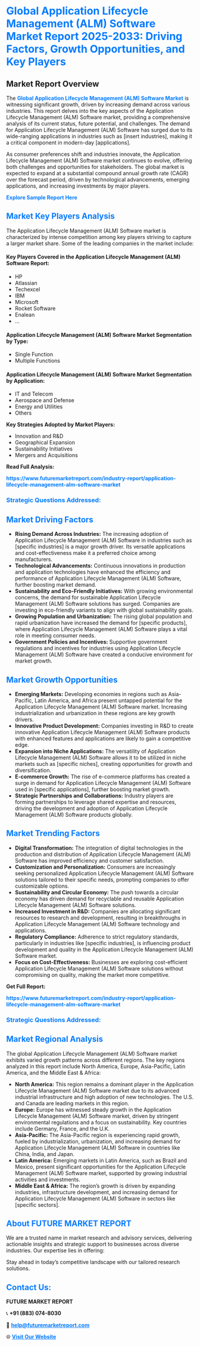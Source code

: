 <h1 style="color: #007BFF;">Global Application Lifecycle Management (ALM) Software Market Report 2025-2033: Driving Factors, Growth Opportunities, and Key Players</h1>

<section id="overview">
<h2>Market Report Overview</h2>
<p>The <a href="https://www.futuremarketreport.com/industry-report/application-lifecycle-management-alm-software-market" style="color: #007BFF; text-decoration: none;"><strong>Global Application Lifecycle Management (ALM) Software Market</strong></a> is witnessing significant growth, driven by increasing demand across various industries. This report delves into the key aspects of the Application Lifecycle Management (ALM) Software market, providing a comprehensive analysis of its current status, future potential, and challenges. The demand for Application Lifecycle Management (ALM) Software has surged due to its wide-ranging applications in industries such as [insert industries], making it a critical component in modern-day [applications].</p>
<p>As consumer preferences shift and industries innovate, the Application Lifecycle Management (ALM) Software market continues to evolve, offering both challenges and opportunities for stakeholders. The global market is expected to expand at a substantial compound annual growth rate (CAGR) over the forecast period, driven by technological advancements, emerging applications, and increasing investments by major players.</p>
</section>

<section id="overview">
<p><a href="https://www.futuremarketreport.com/request-sample/reportId=105916" style="color: #007BFF; text-decoration: none;"><strong>Explore Sample Report Here</strong></a></p>
</section>

<section id="key-players">
<h2 style="color: #007BFF;">Market Key Players Analysis</h2>
<p>The Application Lifecycle Management (ALM) Software market is characterized by intense competition among key players striving to capture a larger market share. Some of the leading companies in the market include:</p>
<h4>Key Players Covered in the Application Lifecycle Management (ALM) Software Report:</h4>
<ul><li>HP</li><li>Atlassian</li><li>Techexcel</li><li>IBM</li><li>Microsoft</li><li>Rocket Software</li><li>Enalean</li><li>...</li></ul>
<h4>Application Lifecycle Management (ALM) Software Market Segmentation by Type:</h4>
<ul><li>Single Function</li><li>Multiple Functions</li></ul>

<h4>Application Lifecycle Management (ALM) Software Market Segmentation by Application:</h4>
<ul><li>IT and Telecom</li><li>Aerospace and Defense</li><li>Energy and Utilities</li><li>Others</li></ul>
<p><strong>Key Strategies Adopted by Market Players:</strong></p>
<ul>
<li>Innovation and R&D</li>
<li>Geographical Expansion</li>
<li>Sustainability Initiatives</li>
<li>Mergers and Acquisitions</li>
</ul>
</section>

<section>
<p><strong>Read Full Analysis: </strong></p><a href="https://www.futuremarketreport.com/industry-report/application-lifecycle-management-alm-software-market" style="color: #007BFF; text-decoration: none;"><strong>https://www.futuremarketreport.com/industry-report/application-lifecycle-management-alm-software-market</strong></a>
<h3 style="color: #007BFF;">Strategic Questions Addressed:</h3>
</section>

<section id="driving-factors">
<h2 style="color: #007BFF;">Market Driving Factors</h2>
<ul>
<li><strong>Rising Demand Across Industries:</strong> The increasing adoption of Application Lifecycle Management (ALM) Software in industries such as [specific industries] is a major growth driver. Its versatile applications and cost-effectiveness make it a preferred choice among manufacturers.</li>
<li><strong>Technological Advancements:</strong> Continuous innovations in production and application technologies have enhanced the efficiency and performance of Application Lifecycle Management (ALM) Software, further boosting market demand.</li>
<li><strong>Sustainability and Eco-Friendly Initiatives:</strong> With growing environmental concerns, the demand for sustainable Application Lifecycle Management (ALM) Software solutions has surged. Companies are investing in eco-friendly variants to align with global sustainability goals.</li>
<li><strong>Growing Population and Urbanization:</strong> The rising global population and rapid urbanization have increased the demand for [specific products], where Application Lifecycle Management (ALM) Software plays a vital role in meeting consumer needs.</li>
<li><strong>Government Policies and Incentives:</strong> Supportive government regulations and incentives for industries using Application Lifecycle Management (ALM) Software have created a conducive environment for market growth.</li>
</ul>
</section>

<section id="growth-opportunities">
<h2 style="color: #007BFF;">Market Growth Opportunities</h2>
<ul>
<li><strong>Emerging Markets:</strong> Developing economies in regions such as Asia-Pacific, Latin America, and Africa present untapped potential for the Application Lifecycle Management (ALM) Software market. Increasing industrialization and urbanization in these regions are key growth drivers.</li>
<li><strong>Innovative Product Development:</strong> Companies investing in R&D to create innovative Application Lifecycle Management (ALM) Software products with enhanced features and applications are likely to gain a competitive edge.</li>
<li><strong>Expansion into Niche Applications:</strong> The versatility of Application Lifecycle Management (ALM) Software allows it to be utilized in niche markets such as [specific niches], creating opportunities for growth and diversification.</li>
<li><strong>E-commerce Growth:</strong> The rise of e-commerce platforms has created a surge in demand for Application Lifecycle Management (ALM) Software used in [specific applications], further boosting market growth.</li>
<li><strong>Strategic Partnerships and Collaborations:</strong> Industry players are forming partnerships to leverage shared expertise and resources, driving the development and adoption of Application Lifecycle Management (ALM) Software products globally.</li>
</ul>
</section>

<section id="trending-factors">
<h2 style="color: #007BFF;">Market Trending Factors</h2>
<ul>
<li><strong>Digital Transformation:</strong> The integration of digital technologies in the production and distribution of Application Lifecycle Management (ALM) Software has improved efficiency and customer satisfaction.</li>
<li><strong>Customization and Personalization:</strong> Consumers are increasingly seeking personalized Application Lifecycle Management (ALM) Software solutions tailored to their specific needs, prompting companies to offer customizable options.</li>
<li><strong>Sustainability and Circular Economy:</strong> The push towards a circular economy has driven demand for recyclable and reusable Application Lifecycle Management (ALM) Software solutions.</li>
<li><strong>Increased Investment in R&D:</strong> Companies are allocating significant resources to research and development, resulting in breakthroughs in Application Lifecycle Management (ALM) Software technology and applications.</li>
<li><strong>Regulatory Compliance:</strong> Adherence to strict regulatory standards, particularly in industries like [specific industries], is influencing product development and quality in the Application Lifecycle Management (ALM) Software market.</li>
<li><strong>Focus on Cost-Effectiveness:</strong> Businesses are exploring cost-efficient Application Lifecycle Management (ALM) Software solutions without compromising on quality, making the market more competitive.</li>
</ul>
</section>

<section>
<p><strong>Get Full Report: </strong></p><a href="https://www.futuremarketreport.com/industry-report/application-lifecycle-management-alm-software-market" style="color: #007BFF; text-decoration: none;"><strong>https://www.futuremarketreport.com/industry-report/application-lifecycle-management-alm-software-market</strong></a>
<h3 style="color: #007BFF;">Strategic Questions Addressed:</h3>
</section>


<section id="regional-analysis">
<h2 style="color: #007BFF;">Market Regional Analysis</h2>
<p>The global Application Lifecycle Management (ALM) Software market exhibits varied growth patterns across different regions. The key regions analyzed in this report include North America, Europe, Asia-Pacific, Latin America, and the Middle East & Africa:</p>
<ul>
<li><strong>North America:</strong> This region remains a dominant player in the Application Lifecycle Management (ALM) Software market due to its advanced industrial infrastructure and high adoption of new technologies. The U.S. and Canada are leading markets in this region.</li>
<li><strong>Europe:</strong> Europe has witnessed steady growth in the Application Lifecycle Management (ALM) Software market, driven by stringent environmental regulations and a focus on sustainability. Key countries include Germany, France, and the U.K.</li>
<li><strong>Asia-Pacific:</strong> The Asia-Pacific region is experiencing rapid growth, fueled by industrialization, urbanization, and increasing demand for Application Lifecycle Management (ALM) Software in countries like China, India, and Japan.</li>
<li><strong>Latin America:</strong> Emerging markets in Latin America, such as Brazil and Mexico, present significant opportunities for the Application Lifecycle Management (ALM) Software market, supported by growing industrial activities and investments.</li>
<li><strong>Middle East & Africa:</strong> The region’s growth is driven by expanding industries, infrastructure development, and increasing demand for Application Lifecycle Management (ALM) Software in sectors like [specific sectors].</li>
</ul>
</section>

<footer>
<h2 style="color: #007BFF;">About FUTURE MARKET REPORT</h2>
<p>We are a trusted name in market research and advisory services, delivering actionable insights and strategic support to businesses across diverse industries. Our expertise lies in offering:</p>

<p>Stay ahead in today’s competitive landscape with our tailored research solutions.</p>

<h2 style="color: #007BFF;">Contact Us:</h2>
<p><strong>FUTURE MARKET REPORT</strong></p>
<p>📞 <strong>+91 (883) 074-8030</strong></p>
<p>📧 <strong><a href="mailto:help@futuremarketreport.com" style="color: #007BFF;">help@futuremarketreport.com</a></strong></p>
<p>🌐 <strong><a href="https://www.futuremarketreport.com/" style="color: #007BFF;">Visit Our Website</a></strong></p>
</footer>